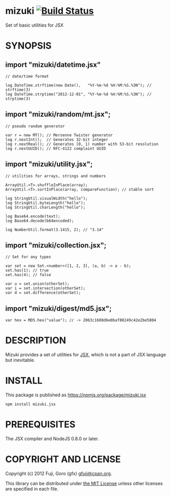 mizuki [![Build Status](https://secure.travis-ci.org/gfx/mizuki.png)](http://travis-ci.org/gfx/mizuki)
====================

Set of basic utilities for JSX

SYNOPSIS
====================

import "mizuki/datetime.jsx"
---------------------

    // date/time format

    log DateTime.strftime(new Date(),   "%Y-%m-%d %H:%M:%S.%3N"); // strftime(3)
    log DateTime.strptime("2012-12-01", "%Y-%m-%d %H:%M:%S.%3N"); // strptime(3)

import "mizuki/random/mt.jsx";
---------------------

    // pseudo random generator

    var r = new MT(); // Mersenne Twister generator
    log r.nextInt();  // Generates 32-bit integer
    log r.nextReal(); // Generates [0, 1) number with 53-bit resolution
    log r.nextUUID(); // RFC-4122 complaint UUID

import "mizuki/utility.jsx";
---------------------

    // utilities for arrays, strings and numbers

    ArrayUtil.<T>.shuffleInPlace(array);
    ArrayUtil.<T>.sortInPlace(array, compareFunction); // stable sort

    log StringUtil.visualWidth("hello");
    log StringUtil.byteLength("hello");
    log StringUtil.charLength("hello");

    log Base64.encode(text);
    log Base64.decode(b64encoded);

    log NumberUtil.format(3.1415, 2); // "3.14"


import "mizuki/collection.jsx";
---------------------

    // Set for any types

    var set = new Set.<number>([1, 2, 3], (a, b) -> a - b);
    set.has(1); // true
    set.has(4); // false

    var u = set.union(otherSet);
    var i = set.intersection(otherSet);
    var d = set.difference(otherSet);

import "mizuki/digest/md5.jsx";
---------------------

    var hex = MD5.hex("value"); // -> 2063c1608d6e0baf80249c42e2be5804

DESCRIPTION
====================

Mizuki provides a set of utilities for [JSX](http://jsx.github.com/), which is not a part of JSX language but inevitable.

INSTALL
====================

This package is published as https://npmjs.org/package/mizuki.jsx

    npm install mizuki.jsx

PREREQUISITES
====================

The JSX compiler and NodeJS 0.8.0 or later.

COPYRIGHT AND LICENSE
====================

Copyright (c) 2012 Fuji, Goro (gfx) <gfuji@cpan.org>.

This library can be distributed under [the MIT License](LICENSE.md) unless other licenses are specified in each file.

